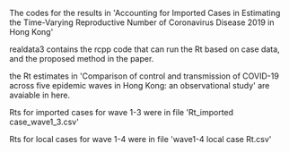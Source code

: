 The codes for the results in 'Accounting for Imported Cases in Estimating the Time-Varying Reproductive Number of Coronavirus Disease 2019 in Hong Kong'

realdata3 contains the rcpp code that can run the Rt based on case data, and the proposed method in the paper.


the Rt estimates in 'Comparison of control and transmission of COVID-19 across five epidemic waves in Hong Kong: an observational study' are avaiable in here.

Rts for imported cases for wave 1-3 were in file 'Rt_imported case_wave1_3.csv'

Rts for local cases for wave 1-4 were in file 'wave1-4 local case Rt.csv'
